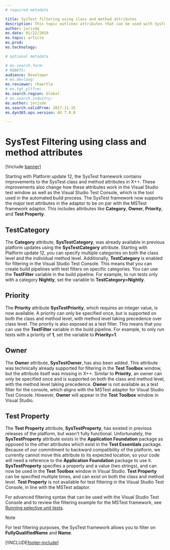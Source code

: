 ```yaml
---
# required metadata

title: SysTest filtering using class and method attributes
description: This topic outlines attributes that can be used with SysTest classes and methods for the purpose of test filtering.
author: jorisdg
ms.date: 01/22/2019
ms.topic: article
ms.prod: 
ms.technology: 

# optional metadata

# ms.search.form: 
# ROBOTS: 
audience: Developer
# ms.devlang: 
ms.reviewer: rhaertle
# ms.tgt_pltfrm: 
ms.search.region: Global
# ms.search.industry: 
ms.author: jorisde
ms.search.validFrom: 2017-11-15
ms.dyn365.ops.version: AX 7.0.0

---
```


# SysTest Filtering using class and method attributes

[!include [banner](../includes/banner.md)]

Starting with Platform update 12, the SysTest framework contains improvements to the SysTest class and method attributes in X++. These improvements also change how these attributes work in the Visual Studio test window as well as the Visual Studio Test Console, which is the tool used in the automated build process. The SysTest framework now supports the major test attributes in the adaptor to be on par with the MSTest framework adaptor. This includes attributes like **Category**, **Owner**, **Priority**, and **Test Property**.

## TestCategory

The **Category** attribute, **SysTestCategory**, was already available in previous platform updates using the **SysTestCategory** attribute. Starting with Platform update 12, you can specify multiple categories on both the class level and the individual method level. Additionally, **TestCategory** is enabled for filtering in the Visual Studio Test Console. This means that you can create build pipelines with test filters on specific categories. You can use the **TestFilter** variable in the build pipeline. For example, to run tests only with a category **Nightly**, set the variable to **TestCategory=Nightly**.

## Priority

The **Priority** attribute **SysTestPriority**, which requires an integer value, is now available. A priority can only be specified once, but is supported on both the class and method level, with method level taking precedence over class level. The priority is also exposed as a test filter. This means that you can use the **TestFilter** variable in the build pipeline. For example, to only run tests with a priority of **1**, set the variable to **Priority=1**.

## Owner

The **Owner** attribute, **SysTestOwner**, has also been added. This attribute was technically already supported for filtering in the **Test Toolbox** window, but the attribute itself was missing in X++. Similar to **Priority**, an owner can only be specified once and is supported on both the class and method level, with the method level taking precedence. **Owner** is not available as a test filter for the console, which aligns with the MSTest adaptor for Visual Studio Test Console. However, **Owner** will appear in the **Test Toolbox** window in Visual Studio.

## Test Property

The **Test Property** attribute, **SysTestProperty**, has existed in previous releases of the platform, but wasn't fully functional. Unfortunately, the **SysTestProperty** attribute exists in the **Application Foundation** package as opposed to the other attributes which exist in the **Test Essentials** package. Because of our commitment to backward compatibility of the platform, we currently cannot move this attribute to its expected location, so your code will need a reference to the **Application Foundation** package to use it. **SysTestProperty** specifies a property and a value (two strings), and can now be used in the **Test Toolbox** window in Visual Studio. **Test Property** can be specified multiple times, and can exist on both the class and method level. **Test Property** is not available for test filtering in the Visual Studio Test Console, in line with the MSTest adaptor.

For advanced filtering syntax that can be used with the Visual Studio Test Console and to review the filtering example for the MSTest framework, see [Running selective unit tests](https://docs.microsoft.com/dotnet/core/testing/selective-unit-tests). 

> [!NOTE]
> For test filtering purposes, the SysTest framework allows you to filter on **FullyQualifiedName** and **Name**.


[!INCLUDE[footer-include](../../../includes/footer-banner.md)]